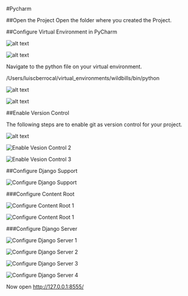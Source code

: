 #Pycharm


##Open the Project
Open the folder where you created the Project.

##Configure Virtual Environment in PyCharm

![alt text](./images/image022.png "PyCharm Python Interpreter")

![alt text](./images/image023.png "PyCharm Add Local")


Navigate to the python file on your virtual environment.

/Users/luiscberrocal/virtual_environments/wildbills/bin/python

![alt text](./images/image024.png "PyCharm Select python")

![alt text](./images/image025.png "PyCharm Select python2")



##Enable Version Control

The following steps are to enable git as version control for your project.

![alt text](./images/image029.png "Enable Vesion Control 1")

![Enable Vesion Control 2](./images/image030.png "Enable Vesion Control 2")

![Enable Vesion Control 3](./images/image031.png "Enable Vesion Control 3")


##Configure Django Support

![Configure Django Support](./images/image032.png "Configure Django Support")

###Configure Content Root

![Configure Content Root 1](./images/image033.png "Configure Content Root 1")

![Configure Content Root 1](./images/image034.png "Configure Content Root 2")


###Configure Django Server

![Configure Django Server 1](./images/image035.png "Configure Django Server 1")


![Configure Django Server 2](./images/image036.png "Configure Django Server 2")


![Configure Django Server 3](./images/image037.png "Configure Django Server 3")


![Configure Django Server 4](./images/image038.png "Configure Django Server 4")




Now open http://127.0.0.1:8555/





